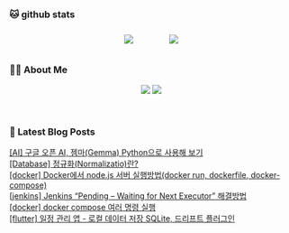 
###  🐱 github stats  

<div id="main" align="center">
    <img src="https://github-readme-stats.vercel.app/api?username=peterica&count_private=true&show_icons=true&theme=radical"
        style="height: auto; margin-left: 20px; margin-right: 20px; padding: 10px;"/>
    <img src="https://github-readme-stats.vercel.app/api/top-langs/?username=peterica&layout=compact"   
        style="height: auto; margin-left: 20px; margin-right: 20px; padding: 10px;"/>
</div>

###  💁‍♀️ About Me  
<p align="center">
    <a href="https://peterica.tistory.com/"><img src="https://img.shields.io/badge/Blog-FF5722?style=flat-square&logo=Blogger&logoColor=white"/></a>
    <a href="mailto:ilovefran.ofm@gmail.com"><img src="https://img.shields.io/badge/Gmail-d14836?style=flat-square&logo=Gmail&logoColor=white&link=ilovefran.ofm@gmail.com"/></a>
</p>

<br>

### 📕 Latest Blog Posts   

<a href ="https://peterica.tistory.com/579"> [AI] 구글 오픈 AI, 젬마(Gemma) Python으로 사용해 보기 </a> <br><a href ="https://peterica.tistory.com/578"> [Database] 정규화(Normalizatio)란? </a> <br><a href ="https://peterica.tistory.com/577"> [docker] Docker에서 node.js 서버 실행방법(docker run, dockerfile, docker-compose) </a> <br><a href ="https://peterica.tistory.com/576"> [jenkins] Jenkins “Pending – Waiting for Next Executor”  해결방법 </a> <br><a href ="https://peterica.tistory.com/574"> [docker] docker compose 여러 명령 실행 </a> <br><a href ="https://peterica.tistory.com/573"> [flutter] 일정 관리 앱 - 로컬 데이터 저장 SQLite, 드리프트 플러그인 </a> <br>